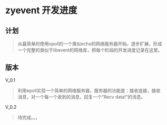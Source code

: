 # zyevent 开发进度

## 计划
> 从最简单的使用opoll的一个类似echo的网络服务器开始，逐步扩展，形成一个完整的类似于libevent的网络库，把每个阶段的开发进度记录在这里。

## 版本
V_0.1
> 利用epoll实现一个简单的网络服务器，服务器的功能是：接收连接，接收消息，对一个每一个收到的消息，回复一个"Recv data!"的消息。  

V_0.2
> 待完成。。。 
